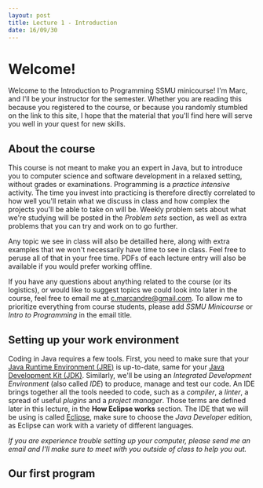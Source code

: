 ```yaml
---
layout: post
title: Lecture 1 - Introduction
date: 16/09/30
---
```


# Welcome!
Welcome to the Introduction to Programming SSMU minicourse! I'm Marc, and I'll be your instructor for the semester. Whether you are reading this because you registered to the course, or because you randomly stumbled on the link to this site, I hope that the material that you'll find here will serve you well in your quest for new skills.

## About the course
This course is not meant to make you an expert in Java, but to introduce you to computer science and software development in a relaxed setting, without grades or examinations. Programming is a _practice intensive_ activity. The time you invest into practicing is therefore directly correlated to how well you'll retain what we discuss in class and how complex the projects you'll be able to take on will be. Weekly problem sets about what we're studying will be posted in the _Problem sets_ section, as well as extra problems that you can try and work on to go further. 

Any topic we see in class will also be detailled here, along with extra examples that we won't necessarily have time to see in class. Feel free to peruse all of that in your free time. PDFs of each lecture entry will also be available if you would prefer working offline.

If you have any questions about anything related to the course (or its logistics), or would like to suggest topics we could look into later in the course, feel free to email me at [c.marcandre@gmail.com](mailto:c.marcandre@gmail.com). To allow me to prioritize everything from course students, please add _SSMU Minicourse_ or _Intro to Programming_ in the email title.

## Setting up your work environment
Coding in Java requires a few tools. First, you need to make sure that your [Java Runtime Environment (JRE)](https://java.com/en/download/) is up-to-date, same for your [Java Development Kit (JDK)](http://www.oracle.com/technetwork/java/javase/downloads/jdk8-downloads-2133151.html). Similarly, we'll be using an _Integrated Development Environment_ (also called _IDE_) to produce, manage and test our code. An IDE brings together all the tools needed to code, such as a _compiler_, a _linter_, a spread of useful _plugins_ and a _project manager_. Those terms are defined later in this lecture, in the __How Eclipse works__ section. The IDE that we will be using is called [Eclipse](www.eclipse.org), make sure to choose the _Java Developer_ edition, as Eclipse can work with a variety of different languages.

_If you are experience trouble setting up your computer, please send me an email and I'll make sure to meet with you outside of class to help you out._

## Our first program
